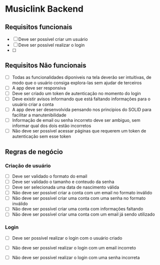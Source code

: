 # Musiclink Backend

## Requisitos funcionais
 - [ ] Deve ser possível criar um usuário
 - [ ] Deve ser possível realizar o login
 - [ ] 

## Requisitos Não funcionais
 - [ ] Todas as funcionalidades diponiveis na tela deverão ser intuitivas, de modo que o usuário consiga explora-las sem ajudar de terceiros
 - [ ] A app deve ser responsiva
 - [ ] Deve ser criado um token de autenticação no momento do login
 - [ ] Deve existir avisos informando que está faltando informações para o usuário criar a conta
 - [ ] A app deve ser desenvolvida pensando nos principios do SOLID para facilitar a manutenibilidade
 - [ ] Informação de email ou senha incorreto deve ser ambiguo, sem informar qual dos dois estão incorretos
 - [ ] Não deve ser possível acessar páginas que requerem um token de autenticação sem esse token

## Regras de negócio
### Criação de usuário
 - [ ] Deve ser validado o formato do email
 - [ ] Deve ser validado o tamanho e conteudo da senha
 - [ ] Deve ser selecionada uma data de nascimento válida
 - [ ] Não deve ser possível criar a conta com um email no formato inválido
 - [ ] Não deve ser possível criar uma conta com uma senha no formato inválido
 - [ ] Não deve ser possível criar uma conta com informações faltando
 - [ ] Não deve ser possível criar uma conta com um email já sendo utilizado

### Login
 - [ ] Deve ser possível realizar o login com o usuário criado
 - [ ] Não deve ser possível realizar o login com um email incorreto
 - [ ] Não deve ser possível realizar o login com uma senha incorreta

